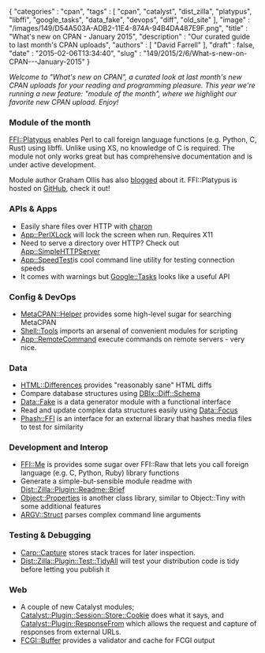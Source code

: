 {
   "categories" : "cpan",
   "tags" : [
      "cpan",
      "catalyst",
      "dist_zilla",
      "platypus",
      "libffi",
      "google_tasks",
      "data_fake",
      "devops",
      "diff",
      "old_site"
   ],
   "image" : "/images/149/D54A503A-ADB2-11E4-874A-94B4DA487E9F.png",
   "title" : "What's new on CPAN - January 2015",
   "description" : "Our curated guide to last month's CPAN uploads",
   "authors" : [
      "David Farrell"
   ],
   "draft" : false,
   "date" : "2015-02-06T13:34:40",
   "slug" : "149/2015/2/6/What-s-new-on-CPAN---January-2015"
}


*Welcome to "What's new on CPAN", a curated look at last month's new CPAN uploads for your reading and programming pleasure. This year we're running a new feature: "module of the month", where we highlight our favorite new CPAN upload. Enjoy!*

### Module of the month

[FFI::Platypus](https://metacpan.org/pod/FFI::Platypus) enables Perl to call foreign language functions (e.g. Python, C, Rust) using libffi. Unlike using XS, no knowledge of C is required. The module not only works great but has comprehensive documentation and is under active development.

Module author Graham Ollis has also [blogged](http://blogs.perl.org/users/graham_ollis/2015/01/practical-ffi-with-platypus.html) about it. FFI::Platypus is hosted on [GitHub](https://github.com/plicease/FFI-Platypus), check it out!

### APIs & Apps

-   Easily share files over HTTP with [charon](https://metacpan.org/pod/charon)
-   [App::PerlXLock](https://metacpan.org/pod/App::PerlXLock) will lock the screen when run. Requires X11
-   Need to serve a directory over HTTP? Check out [App::SimpleHTTPServer](https://metacpan.org/pod/App::SimpleHTTPServer)
-   [App::SpeedTest](https://metacpan.org/pod/App::SpeedTest%20)is cool command line utility for testing connection speeds
-   It comes with warnings but [Google::Tasks](https://metacpan.org/pod/Google::Tasks) looks like a useful API

### Config & DevOps

-   [MetaCPAN::Helper](https://metacpan.org/pod/MetaCPAN::Helper) provides some high-level sugar for searching MetaCPAN
-   [Shell::Tools](https://metacpan.org/pod/Shell::Tools) imports an arsenal of convenient modules for scripting
-   [App::RemoteCommand](https://metacpan.org/pod/App::RemoteCommand) execute commands on remote servers - very nice.

### Data

-   [HTML::Differences](https://metacpan.org/pod/HTML::Differences) provides "reasonably sane" HTML diffs
-   Compare database structures using [DBIx::Diff::Schema](https://metacpan.org/pod/DBIx::Diff::Schema)
-   [Data::Fake](https://metacpan.org/pod/Data::Fake) is a data generator module with a functional interface
-   Read and update complex data structures easily using [Data::Focus](https://metacpan.org/pod/Data::Focus)
-   [Phash::FFI](https://metacpan.org/pod/Phash::FFI) is an interface for an external library that hashes media files to test for similarity

### Development and Interop

-   [FFI::Me](https://metacpan.org/pod/FFI::Me) is provides some sugar over FFI::Raw that lets you call foreign language (e.g. C, Python, Ruby) library functions
-   Generate a simple-but-sensible module readme with [Dist::Zilla::Plugin::Readme::Brief](https://metacpan.org/pod/Dist::Zilla::Plugin::Readme::Brief)
-   [Object::Properties](https://metacpan.org/pod/Object::Properties) is another class library, similar to Object::Tiny with some additional features
-   [ARGV::Struct](https://metacpan.org/pod/ARGV::Struct) parses complex command line arguments

### Testing & Debugging

-   [Carp::Capture](https://metacpan.org/pod/Carp::Capture) stores stack traces for later inspection.
-   [Dist::Zilla::Plugin::Test::TidyAll](https://metacpan.org/pod/Dist::Zilla::Plugin::Test::TidyAll) will test your distribution code is tidy before letting you publish it

### Web

-   A couple of new Catalyst modules; [Catalyst::Plugin::Session::Store::Cookie](https://metacpan.org/pod/Catalyst::Plugin::Session::Store::Cookie) does what it says, and [Catalyst::Plugin::ResponseFrom](https://metacpan.org/pod/Catalyst::Plugin::ResponseFrom) which allows the request and capture of responses from external URLs.
-   [FCGI::Buffer](https://metacpan.org/pod/FCGI::Buffer) provides a validator and cache for FCGI output

